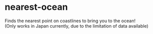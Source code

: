 # nearest-ocean
Finds the nearest point on coastlines to bring you to the ocean!  
(Only works in Japan currently, due to the limitation of data available)
